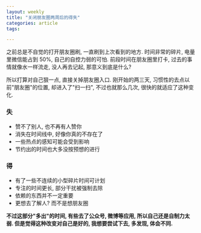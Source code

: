 ```yaml
---
layout: weekly
title: "关闭朋友圈两周后的得失"
categories: article
tags:

---
```


之前总是不自觉的打开朋友圈刷, 一直刷到上次看到的地方. 时间非常的碎片, 电量里微信能占到 50%, 自己的自控力弱的可怕. 前段时间在朋友圈里打卡, 过去的事情就像水一样流走, 没人再去记起, 那意义到底是什么? 

所以打算对自己狠一点, 直接关掉朋友圈入口. 刚开始的两三天, 习惯性的去点以前"朋友圈"的位置, 却进入了"扫一扫", 不过也就那么几次, 很快的就适应了这种变化.

### 失

- 赞不了别人, 也不再有人赞你
- 消失在时间线中, 好像你真的不存在了
- 一些热点的感知可能会受到影响
- 节约出的时间也大多没按预想的进行

### 得

- 有了一些不连续的小型碎片时间可计划
- 专注的时间更长, 部分干扰被强制去除
- 依赖的东西并不一定重要
- 更想去了解人? 而不是想朋友圈

**不过这部分"多出"的时间, 有些去了公众号, 微博等应用, 所以自己还是自制力太弱. 但是觉得这种改变对自己是好的, 我想要尝试下去, 多发现, 体会不同.**

